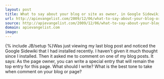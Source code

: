 ```yaml
---
layout: post
title: What to say about your blog or site as owner, in Google Sidewiki?
url: http://apievangelist.com/2009/12/06/what-to-say-about-your-blog-or-site-as-owner-in-google-sidewiki/
source: http://apievangelist.com/2009/12/06/what-to-say-about-your-blog-or-site-as-owner-in-google-sidewiki/
domain: apievangelist.com
image: 
---
```

{% include JB/setup %}Was just viewing my last blog post and noticed the Google Sidewiki that I had installed recently.
I haven't given it much thought since I installed.
Then it asked me to comment on one of my blog posts. It says:
As the page owner, you can write a special entry that will remain the top entry for this page.
What should I write? What is the best tone to take when comment on your blog or page? 
